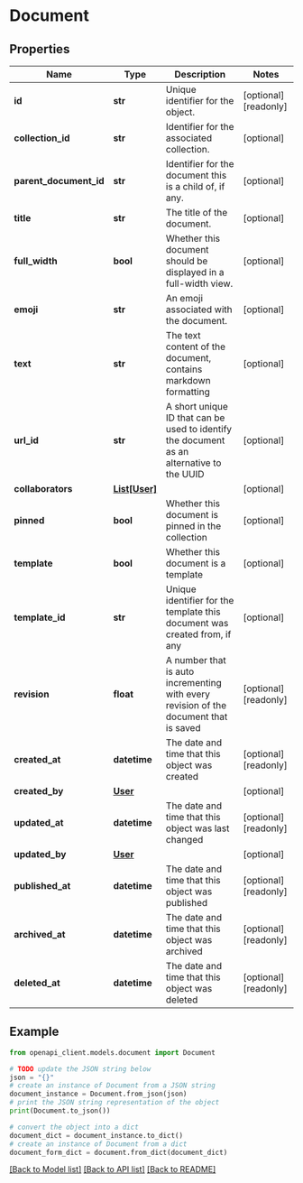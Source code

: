 # Document


## Properties

Name | Type | Description | Notes
------------ | ------------- | ------------- | -------------
**id** | **str** | Unique identifier for the object. | [optional] [readonly] 
**collection_id** | **str** | Identifier for the associated collection. | [optional] 
**parent_document_id** | **str** | Identifier for the document this is a child of, if any. | [optional] 
**title** | **str** | The title of the document. | [optional] 
**full_width** | **bool** | Whether this document should be displayed in a full-width view. | [optional] 
**emoji** | **str** | An emoji associated with the document. | [optional] 
**text** | **str** | The text content of the document, contains markdown formatting | [optional] 
**url_id** | **str** | A short unique ID that can be used to identify the document as an alternative to the UUID | [optional] 
**collaborators** | [**List[User]**](User.md) |  | [optional] 
**pinned** | **bool** | Whether this document is pinned in the collection | [optional] 
**template** | **bool** | Whether this document is a template | [optional] 
**template_id** | **str** | Unique identifier for the template this document was created from, if any | [optional] 
**revision** | **float** | A number that is auto incrementing with every revision of the document that is saved | [optional] [readonly] 
**created_at** | **datetime** | The date and time that this object was created | [optional] [readonly] 
**created_by** | [**User**](User.md) |  | [optional] 
**updated_at** | **datetime** | The date and time that this object was last changed | [optional] [readonly] 
**updated_by** | [**User**](User.md) |  | [optional] 
**published_at** | **datetime** | The date and time that this object was published | [optional] [readonly] 
**archived_at** | **datetime** | The date and time that this object was archived | [optional] [readonly] 
**deleted_at** | **datetime** | The date and time that this object was deleted | [optional] [readonly] 

## Example

```python
from openapi_client.models.document import Document

# TODO update the JSON string below
json = "{}"
# create an instance of Document from a JSON string
document_instance = Document.from_json(json)
# print the JSON string representation of the object
print(Document.to_json())

# convert the object into a dict
document_dict = document_instance.to_dict()
# create an instance of Document from a dict
document_form_dict = document.from_dict(document_dict)
```
[[Back to Model list]](../README.md#documentation-for-models) [[Back to API list]](../README.md#documentation-for-api-endpoints) [[Back to README]](../README.md)


